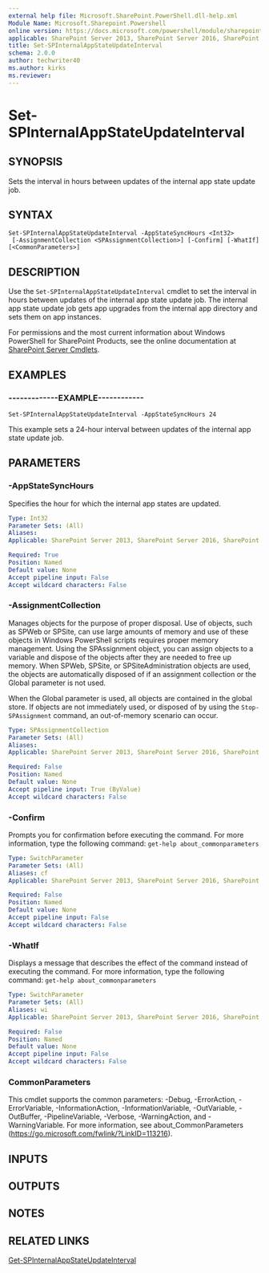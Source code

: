 ```yaml
---
external help file: Microsoft.SharePoint.PowerShell.dll-help.xml
Module Name: Microsoft.Sharepoint.Powershell
online version: https://docs.microsoft.com/powershell/module/sharepoint-server/set-spinternalappstateupdateinterval
applicable: SharePoint Server 2013, SharePoint Server 2016, SharePoint Server 2019
title: Set-SPInternalAppStateUpdateInterval
schema: 2.0.0
author: techwriter40
ms.author: kirks
ms.reviewer:
---
```


# Set-SPInternalAppStateUpdateInterval

## SYNOPSIS
Sets the interval in hours between updates of the internal app state update job.


## SYNTAX

```
Set-SPInternalAppStateUpdateInterval -AppStateSyncHours <Int32>
 [-AssignmentCollection <SPAssignmentCollection>] [-Confirm] [-WhatIf] [<CommonParameters>]
```

## DESCRIPTION
Use the `Set-SPInternalAppStateUpdateInterval` cmdlet to set the interval in hours between updates of the internal app state update job.
The internal app state update job gets app upgrades from the internal app directory and sets them on app instances.

For permissions and the most current information about Windows PowerShell for SharePoint Products, see the online documentation at [SharePoint Server Cmdlets](https://docs.microsoft.com/powershell/sharepoint/sharepoint-server/sharepoint-server-cmdlets).


## EXAMPLES

### -------------EXAMPLE------------
```
Set-SPInternalAppStateUpdateInterval -AppStateSyncHours 24
```

This example sets a 24-hour interval between updates of the internal app state update job.


## PARAMETERS

### -AppStateSyncHours
Specifies the hour for which the internal app states are updated.

```yaml
Type: Int32
Parameter Sets: (All)
Aliases: 
Applicable: SharePoint Server 2013, SharePoint Server 2016, SharePoint Server 2019

Required: True
Position: Named
Default value: None
Accept pipeline input: False
Accept wildcard characters: False
```

### -AssignmentCollection
Manages objects for the purpose of proper disposal.
Use of objects, such as SPWeb or SPSite, can use large amounts of memory and use of these objects in Windows PowerShell scripts requires proper memory management.
Using the SPAssignment object, you can assign objects to a variable and dispose of the objects after they are needed to free up memory.
When SPWeb, SPSite, or SPSiteAdministration objects are used, the objects are automatically disposed of if an assignment collection or the Global parameter is not used.

When the Global parameter is used, all objects are contained in the global store.
If objects are not immediately used, or disposed of by using the `Stop-SPAssignment` command, an out-of-memory scenario can occur.

```yaml
Type: SPAssignmentCollection
Parameter Sets: (All)
Aliases: 
Applicable: SharePoint Server 2013, SharePoint Server 2016, SharePoint Server 2019

Required: False
Position: Named
Default value: None
Accept pipeline input: True (ByValue)
Accept wildcard characters: False
```

### -Confirm
Prompts you for confirmation before executing the command.
For more information, type the following command: `get-help about_commonparameters`

```yaml
Type: SwitchParameter
Parameter Sets: (All)
Aliases: cf
Applicable: SharePoint Server 2013, SharePoint Server 2016, SharePoint Server 2019

Required: False
Position: Named
Default value: None
Accept pipeline input: False
Accept wildcard characters: False
```

### -WhatIf
Displays a message that describes the effect of the command instead of executing the command.
For more information, type the following command: `get-help about_commonparameters`

```yaml
Type: SwitchParameter
Parameter Sets: (All)
Aliases: wi
Applicable: SharePoint Server 2013, SharePoint Server 2016, SharePoint Server 2019

Required: False
Position: Named
Default value: None
Accept pipeline input: False
Accept wildcard characters: False
```

### CommonParameters
This cmdlet supports the common parameters: -Debug, -ErrorAction, -ErrorVariable, -InformationAction, -InformationVariable, -OutVariable, -OutBuffer, -PipelineVariable, -Verbose, -WarningAction, and -WarningVariable. For more information, see about_CommonParameters (https://go.microsoft.com/fwlink/?LinkID=113216).

## INPUTS

## OUTPUTS

## NOTES

## RELATED LINKS

[Get-SPInternalAppStateUpdateInterval](Get-SPInternalAppStateUpdateInterval.md)

